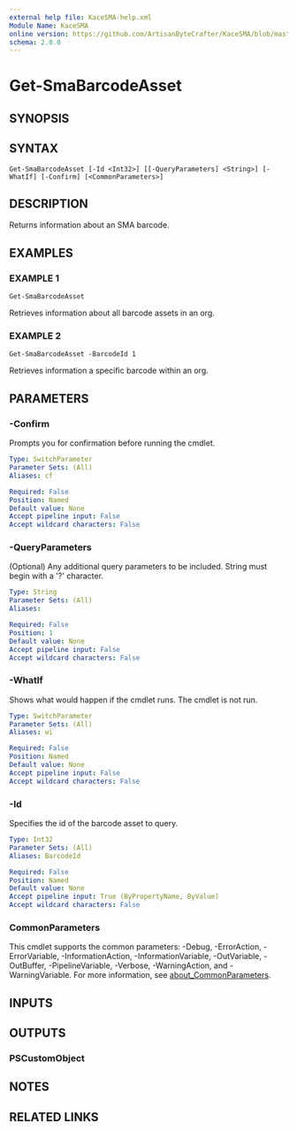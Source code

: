 ```yaml
---
external help file: KaceSMA-help.xml
Module Name: KaceSMA
online version: https://github.com/ArtisanByteCrafter/KaceSMA/blob/master/docs/Get-SmaBarcodeAsset.md
schema: 2.0.0
---
```


# Get-SmaBarcodeAsset

## SYNOPSIS

## SYNTAX

```
Get-SmaBarcodeAsset [-Id <Int32>] [[-QueryParameters] <String>] [-WhatIf] [-Confirm] [<CommonParameters>]
```

## DESCRIPTION
Returns information about an SMA barcode.

## EXAMPLES

### EXAMPLE 1
```
Get-SmaBarcodeAsset
```

Retrieves information about all barcode assets in an org.

### EXAMPLE 2
```
Get-SmaBarcodeAsset -BarcodeId 1
```

Retrieves information a specific barcode within an org.

## PARAMETERS

### -Confirm
Prompts you for confirmation before running the cmdlet.

```yaml
Type: SwitchParameter
Parameter Sets: (All)
Aliases: cf

Required: False
Position: Named
Default value: None
Accept pipeline input: False
Accept wildcard characters: False
```

### -QueryParameters
(Optional) Any additional query parameters to be included.
String must begin with a '?' character.

```yaml
Type: String
Parameter Sets: (All)
Aliases:

Required: False
Position: 1
Default value: None
Accept pipeline input: False
Accept wildcard characters: False
```

### -WhatIf
Shows what would happen if the cmdlet runs.
The cmdlet is not run.

```yaml
Type: SwitchParameter
Parameter Sets: (All)
Aliases: wi

Required: False
Position: Named
Default value: None
Accept pipeline input: False
Accept wildcard characters: False
```

### -Id
Specifies the id of the barcode asset to query.

```yaml
Type: Int32
Parameter Sets: (All)
Aliases: BarcodeId

Required: False
Position: Named
Default value: None
Accept pipeline input: True (ByPropertyName, ByValue)
Accept wildcard characters: False
```

### CommonParameters
This cmdlet supports the common parameters: -Debug, -ErrorAction, -ErrorVariable, -InformationAction, -InformationVariable, -OutVariable, -OutBuffer, -PipelineVariable, -Verbose, -WarningAction, and -WarningVariable. For more information, see [about_CommonParameters](http://go.microsoft.com/fwlink/?LinkID=113216).

## INPUTS

## OUTPUTS

### PSCustomObject
## NOTES

## RELATED LINKS
